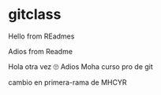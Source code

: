 # gitclass

Hello from REadmes

Adios from Readme

Hola otra vez 🙄
 Adios Moha 
curso pro de git

cambio en primera-rama de MHCYR
